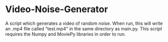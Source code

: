 # Video-Noise-Generator
A script which generates a video of random noise. When run, this will write an .mp4 file called "test.mp4" in the same directory as main.py. This script requires the Numpy and MoviePy libraries in order to run.

